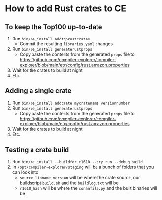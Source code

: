 # How to add Rust crates to CE

## To keep the Top100 up-to-date

1. Run `bin/ce_install addtoprustcrates`
   - Commit the resulting `libraries.yaml` changes
2. Run `bin/ce_install generaterustprops`
   - Copy paste the contents from the generated `props` file to https://github.com/compiler-explorer/compiler-explorer/blob/main/etc/config/rust.amazon.properties
3. Wait for the crates to build at night
4. Etc.

## Adding a single crate

1. Run `bin/ce_install addcrate mycratename versionnumber`
2. Run `bin/ce_install generaterustprops`
   - Copy paste the contents from the generated `props` file to https://github.com/compiler-explorer/compiler-explorer/blob/main/etc/config/rust.amazon.properties
3. Wait for the crates to build at night
4. Etc.

## Testing a crate build

1. Run `bin/ce_install --buildfor r1610 --dry_run --debug build`
2. In `/opt/compiler-explorer/staging` will be a bunch of folders that you can look into
   - `source_libname_version` will be where the crate source, our buildscript `build.sh` and the `buildlog.txt` will be
   - `r1610_hash` will be where the `conanfile.py` and the built binaries will be
